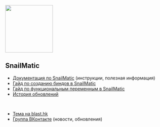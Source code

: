 <p align="left">
  <img src="https://user-images.githubusercontent.com/71496296/152130484-be1f57fd-45cb-428f-9184-8d314024683b.png" height="150" />
</p>

## SnailMatic

- [Документация по SnailMatic](https://github.com/GrezeeBal/SnailMaticDocs/blob/main/SNAILMATIC_DOCUMENTATION.md) (инструкции, полезная информация)
- [Гайд по созданию биндов в SnailMatic](https://github.com/GrezeeBal/SnailMaticDocs/blob/main/BINDS_CREATING_GUIDE.md)
- [Гайд по функциональным переменным в SnailMatic](https://github.com/GrezeeBal/SnailMaticDocs/blob/main/FUNCTIONAL_VARIABLES_GUIDE.md)
- [История обновлений](https://github.com/GrezeeBal/SnailMaticDocs/blob/main/CHANGELOG.md)

</br>

- [Тема на blast.hk](https://www.blast.hk/threads/102157/)
- [Группа ВКонтакте](https://vk.com/scriptpatrol) (новости, обновления)
